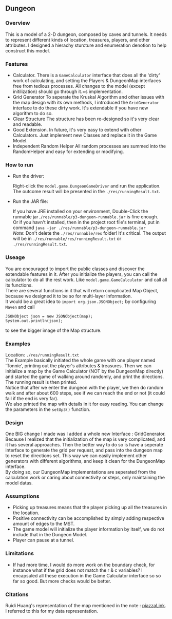 ## Dungeon

### Overview

This is a model of a 2-D dungeon, composed by caves and tunnels. It needs to represent different kinds of location, treasures, players, and other attributes. I designed a hierachy sturcture and enumeration denotion to help construct this model.

### Features
* Calculator. 
    There is a `GameCalculator` interface that does all the 'dirty' work of calculating, and setting the Players & DungeonMap interfaces free from tedious processes. All changes to the model (except initilization) should go through it.=s implementation.
* Grid Generator
    To seperate the Kruskal Algorithm and other issues with the map design with its own methods, I introduced the `GridGenerator` interface to do these dirty work. It's extendable if you have new algorithm to do so.
* Clear Structure
    The structure has been re-designed so it's very clear and readable.
* Good Extension. 
    In future, it's very easy to extend with other Calculators. Just implement new Classes and replace it in the Game Model.
* Independent Random Helper
    All random processes are summed into the RandomHelper and easy for extending or modifying.

### How to run

* Run the driver:

    Right-click the `model.game.DungeonGameDriver` and run the application. The outcome result will be presented in the `./res/runningResult.txt`. <br />

* Run the JAR file:

    If you have JRE installed on your environment, Double-Click the runnable jar`./res/runnable/p3-dungeon-runnable.jar` is fine enough.<br/>
    Or if you havn't installed, then in the project root file's terminal, put in command
    `java -jar ./res/runnable/p3-dungeon-runnable.jar` <br />
    *Note*: Don't delete the `./res/runnable/res` folder! It's critical.
    The output will be in `./res/runnable/res/runningResult.txt` or `./res/runningResult.txt`.

### Useage

You are encouraged to import the public classes and discover the extendable features in it. After you initialize the players, you can call the calculator to do all the rest work. Like `model.game.GameCalculator` and call all its functions. <br />
There are several functions in it that will return complicated Map Object, because we designed it to be so for multi-layer information.<br />
It would be a great idea to `import org.json.JSONObject;` by configuring `Maven` and call 
```
JSONObject json = new JSONObject(map);
System.out.println(json);
```
to see the bigger image of the Map structure.<br />

### Examples

Location: `./res/runningResult.txt` <br />
The Example basically initiated the whole game with one player named 'Tonnie', printing out the player's attributes & treasures. Then we can initialize a map by the Game Calculator (NOT by the DungeonMap directly) and started the game of walking around randomly, and print the directions. The running result is then printed. <br />
Notice that after we enter the dungeon with the player, we then do random walk and after about 600 steps, see if we can reach the end or not (it could fail if the end is very far). <br />
We also printed the map with details in it for easy reading. You can change the parameters in the `setUp3()` function. <br />

### Design

One BIG change I made was I added a whole new Interface : GridGenerator. Because I realized that the initialization of the map is very complicated, and it has several approaches. Then the better way to do so is have a seperate interface to generate the grid per request, and pass into the dungeon map to reset the directions set. This way we can easily implement other generators with different algorithms, and keep it clean for the DungeonMap interface. <br>
By doing so, our DungeonMap implementations are seperated from the calculation work or caring about connectivity or steps, only maintaining the model datas.

### Assumptions

* Picking up treasures means that the player picking up all the treasures in the location.
* Positive connectivity can be accomplished by simply adding respective amount of edges to the MST.
* The game model will initialize the player information by itself, we do not include that in the Dungeon Model.
* Player can pause at a tunnel.

### Limitations

* If had more time, I would do more work on the boundary check, for instance what if the grid does not match the r & c variables? I encapsuled all these execution in the Game Calculator interface so so far so good. But more checks would be better.

### Citations

Ruidi Huang's representation of the map mentioned in the note : [piazzaLink](https://piazza.com/class/l7polvh6ntw4hj/post/52). I referred to this for my data representation.